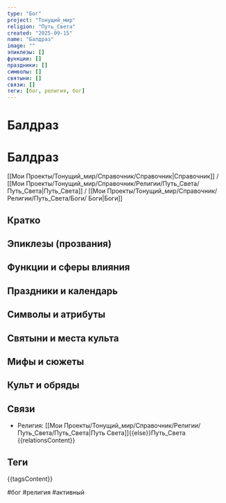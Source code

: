```yaml
---
type: "Бог"
project: "Тонущий_мир"
religion: "Путь_Света"
created: "2025-09-15"
name: "Балдраз"
image: ""
эпиклезы: []
функции: []
праздники: []
символы: []
святыни: []
связи: []
теги: [бог, религия, бог]
---
```




# Балдраз


# Балдраз

[[Мои Проекты/Тонущий_мир/Справочник/Справочник|Справочник]] / [[Мои Проекты/Тонущий_мир/Справочник/Религии/Путь_Света/Путь_Света|Путь_Света]] / [[Мои Проекты/Тонущий_мир/Справочник/Религии/Путь_Света/Боги/ Боги|Боги]]



## Кратко


## Эпиклезы (прозвания)


## Функции и сферы влияния


## Праздники и календарь


## Символы и атрибуты


## Святыни и места культа


## Мифы и сюжеты


## Культ и обряды


## Связи
- Религия: [[Мои Проекты/Тонущий_мир/Справочник/Религии/Путь_Света/Путь_Света|Путь Света]]{{else}}Путь_Света
{{relationsContent}}

## Теги
{{tagsContent}}

#бог #религия #активный


